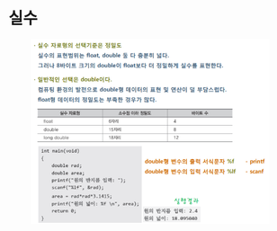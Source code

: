 # 실수

<figure><img src="../../../../.gitbook/assets/image (27).png" alt=""><figcaption></figcaption></figure>
